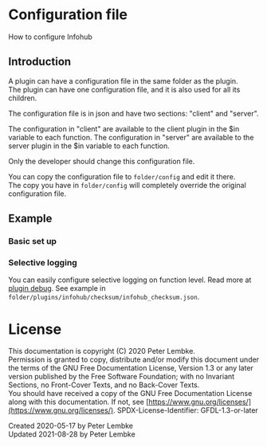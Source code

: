 # Configuration file
How to configure Infohub

## Introduction
A plugin can have a configuration file in the same folder as the plugin.  
The plugin can have one configuration file, and it is also used for all its children.

The configuration file is in json and have two sections: "client" and "server".

The configuration in "client" are available to the client plugin in the $in variable to each function.
The configuration in "server" are available to the server plugin in the $in variable to each function.

Only the developer should change this configuration file.

You can copy the configuration file to `folder/config` and edit it there.  
The copy you have in `folder/config` will completely override the original configuration file.

## Example

### Basic set up


### Selective logging
You can easily configure selective logging on function level. Read more at [plugin debug](doc,plugin_debug).
See example in `folder/plugins/infohub/checksum/infohub_checksum.json`.

# License
This documentation is copyright (C) 2020 Peter Lembke.  
Permission is granted to copy, distribute and/or modify this document under the terms of the GNU Free Documentation License, Version 1.3 or any later version published by the Free Software Foundation; with no Invariant Sections, no Front-Cover Texts, and no Back-Cover Texts.  
You should have received a copy of the GNU Free Documentation License along with this documentation. If not, see [https://www.gnu.org/licenses/](https://www.gnu.org/licenses/).  SPDX-License-Identifier: GFDL-1.3-or-later  

Created 2020-05-17 by Peter Lembke  
Updated 2021-08-28 by Peter Lembke  
